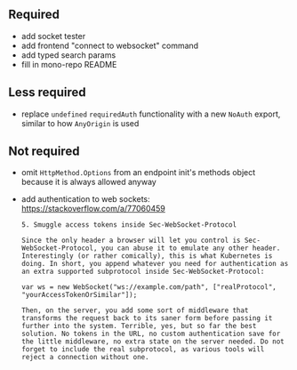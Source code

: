 ## Required

-   add socket tester
-   add frontend "connect to websocket" command
-   add typed search params
-   fill in mono-repo README

## Less required

-   replace `undefined` `requiredAuth` functionality with a new `NoAuth` export, similar to how `AnyOrigin` is used

## Not required

-   omit `HttpMethod.Options` from an endpoint init's methods object because it is always allowed anyway
-   add authentication to web sockets: https://stackoverflow.com/a/77060459

    ```
    5. Smuggle access tokens inside Sec-WebSocket-Protocol

    Since the only header a browser will let you control is Sec-WebSocket-Protocol, you can abuse it to emulate any other header. Interestingly (or rather comically), this is what Kubernetes is doing. In short, you append whatever you need for authentication as an extra supported subprotocol inside Sec-WebSocket-Protocol:

    var ws = new WebSocket("ws://example.com/path", ["realProtocol", "yourAccessTokenOrSimilar"]);

    Then, on the server, you add some sort of middleware that transforms the request back to its saner form before passing it further into the system. Terrible, yes, but so far the best solution. No tokens in the URL, no custom authentication save for the little middleware, no extra state on the server needed. Do not forget to include the real subprotocol, as various tools will reject a connection without one.
    ```
